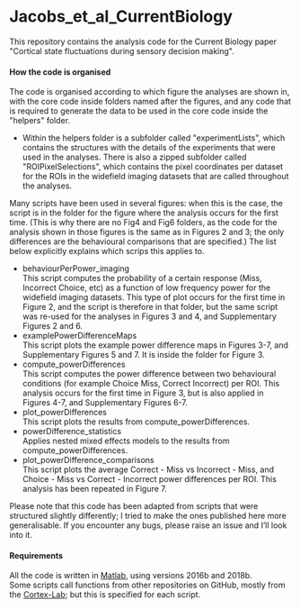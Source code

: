 # Jacobs_et_al_CurrentBiology

This repository contains the analysis code for the Current Biology paper "Cortical state fluctuations during sensory decision making".

#### How the code is organised

The code is organised according to which figure the analyses are shown in, with the core code inside folders named after the figures, and any code that is required to generate the data to be used in the core code inside the "helpers" folder.

* Within the helpers folder is a subfolder called "experimentLists", which contains the structures with the details of the experiments that were used in the analyses. There is also a zipped subfolder called "ROIPixelSelections", which contains the pixel coordinates per dataset for the ROIs in the widefield imaging datasets that are called throughout the analyses.

Many scripts have been used in several figures: when this is the case, the script is in the folder for the figure where the analysis occurs for the first time. (This is why there are no Fig4 and Fig6 folders, as the code for the analysis shown in those figures is the same as in Figures 2 and 3; the only differences are the behavioural comparisons that are specified.) The list below explicitly explains which scrips this applies to.

* behaviourPerPower_imaging\
This script computes the probability of a certain response (Miss, Incorrect Choice, etc) as a function of low frequency power for the widefield imaging datasets. This type of plot occurs for the first time in Figure 2, and the script is therefore in that folder, but the same script was re-used for the analyses in Figures 3 and 4, and Supplementary Figures 2 and 6.
* examplePowerDifferenceMaps\
This script plots the example power difference maps in Figures 3-7, and Supplementary Figures 5 and 7. It is inside the folder for Figure 3.
* compute_powerDifferences\
This script computes the power difference between two behavioural conditions (for example Choice Miss, Correct Incorrect) per ROI. This analysis occurs for the first time in Figure 3, but is also applied in Figures 4-7, and Supplementary Figures 6-7.
* plot_powerDifferences\
This script plots the results from compute_powerDifferences.
* powerDifference_statistics\
Applies nested mixed effects models to the results from compute_powerDifferences.
* plot_powerDifference_comparisons\
This script plots the average Correct - Miss vs Incorrect - Miss, and Choice - Miss vs Correct - Incorrect power differences per ROI. This analysis has been repeated in Figure 7.

Please note that this code has been adapted from scripts that were structured slightly differently; I tried to make the ones published here more generalisable. If you encounter any bugs, please raise an issue and I’ll look into it.


#### Requirements
All the code is written in [Matlab](https://www.mathworks.com/products/matlab.html), using versions 2016b and 2018b. \
Some scripts call functions from other repositories on GitHub, mostly from the [Cortex-Lab](https://github.com/cortex-lab); but this is specified for each script.
